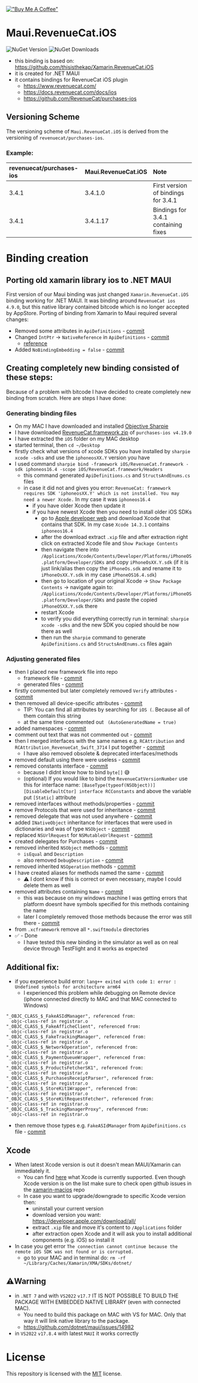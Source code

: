 [!["Buy Me A Coffee"](https://www.buymeacoffee.com/assets/img/custom_images/orange_img.png)](https://www.buymeacoffee.com/kebechet)

# Maui.RevenueCat.iOS
![NuGet Version](https://img.shields.io/nuget/v/Kebechet.Maui.RevenueCat.iOS)
![NuGet Downloads](https://img.shields.io/nuget/dt/Kebechet.Maui.RevenueCat.iOS)

- this binding is based on: https://github.com/thisisthekap/Xamarin.RevenueCat.iOS 
- it is created for .NET MAUI
- it contains bindings for RevenueCat iOS plugin
	- https://www.revenuecat.com/
	- https://docs.revenuecat.com/docs/ios
    - https://github.com/RevenueCat/purchases-ios

## Versioning Scheme
The versioning scheme of `Maui.RevenueCat.iOS` is derived from the versioning of `revenuecat/purchases-ios`.

### Example:
| revenuecat/purchases-ios | Maui.RevenueCat.iOS | Note |
|:--|:--|:--|
| 3.4.1 | 3.4.1.0 | First version of bindings for 3.4.1 |
| 3.4.1 | 3.4.1.17 | Bindings for 3.4.1 containing fixes |

# Binding creation

## Porting old xamarin library ios to .NET MAUI
First version of our Maui binding was just changed `Xamarin.RevenueCat.iOS` binding working for .NET MAUI. It was binding around `RevenueCat ios 4.9.0`, but this native library contained bitcode which is no longer accepted by AppStore.
Porting of binding from Xamarin to Maui required several changes:
- Removed some attributes in `ApiDefinitions` - [commit](https://github.com/Kebechet/Maui.RevenueCat.iOS/commit/5796f045bf6d8c591f8c5bc2afbb9535abd97bda)
- Changed `IntPtr` -> `NativeReference` in `ApiDefinitions` - [commit](https://github.com/Kebechet/Maui.RevenueCat.iOS/commit/2adb01ce19f4423588cd1b87a290067fc25c3593)
	- [reference](https://blog.ostebaronen.dk/2023/04/net6.0-migration.html#6-change-intptr-to-nativehandle-on-ios)
- Added `NoBindingEmbedding = false` - [commit](https://github.com/Kebechet/Maui.RevenueCat.iOS/commit/d88e24a8c4f36f1774c42801b482f8276d286b53)

## Creating completely new binding consisted of these steps:
Because of a problem with bitcode I have decided to create completely new binding from scratch. Here are steps I have done:

### Generating binding files
- On my MAC I have downloaded and installed [Objective Sharpie](https://learn.microsoft.com/en-us/xamarin/cross-platform/macios/binding/objective-sharpie/)
- I have downloaded [RevenueCat.framework.zip](https://github.com/RevenueCat/purchases-ios/releases/tag/4.19.0) of `purchases-ios v4.19.0`
- I have extracted the `iOS` folder on my MAC desktop
- started terminal, then `cd ~/Desktop`
- firstly check what versions of xcode SDKs you have installed by `sharpie xcode -sdks` and use the `iphoneosXX.Y` version you have
- I used command `sharpie bind -framework iOS/RevenueCat.framework -sdk iphoneos16.4 -scope iOS/RevenueCat.framework/Headers`
  - this command generated `ApiDefinitions.cs` and `StructsAndEnums.cs` files
  - in case it did not and gives you error: `RevenueCat: framework requires SDK 'iphoneosXX.Y' which is not installed. You may need a newer Xcode.` In my case it was `iphoneos16.4`
	- if you have older Xcode then update it
	- if you have newest Xcode then you need to install older iOS SDKs
	  - go to [Apple developer web](https://developer.apple.com/download/all/) and download Xcode that contains that SDK. In my case `Xcode 14.3.1` contains `iphoneos16.4`
	  - after the download extract `.xip` file and after extraction right click on extracted Xcode file and `Show Package Contents`
	  - then navigate there into `/Applications/Xcode/Contents/Developer/Platforms/iPhoneOS.platform/Developer/SDKs` and copy `iPhoneOsXX.Y.sdk` (if it is just link/alias then copy the `iPhoneOs.sdk` and rename it to `iPhoneOsXX.Y.sdk` in my case `iPhoneOS16.4.sdk`)
	  - then go to location of your original Xcode -> `Show Package Contents` -> navigate again to: `/Applications/Xcode/Contents/Developer/Platforms/iPhoneOS.platform/Developer/SDKs` and paste the copied `iPhoneOSXX.Y.sdk` there
	  - restart Xcode
	  - to verify you did everything correctly run in terminal: `sharpie xcode -sdks` and the new SDK you copied should be now there as well
	  - then run the `sharpie` command to generate  `ApiDefinitions.cs` and `StructsAndEnums.cs` files again

### Adjusting generated files
- then I placed new framework file into repo
  - framework file - [commit](https://github.com/Kebechet/Maui.RevenueCat.iOS/commit/f03da2c2a98c0ae5cae5492a9f9974191aa880d8)
  - generated files - [commit](https://github.com/Kebechet/Maui.RevenueCat.iOS/commit/761d75b3fe01309a54fde1c5a1382d357e2b11d2)
- firstly commented but later completely removed `Verify` attributes - [commit](https://github.com/Kebechet/Maui.RevenueCat.iOS/commit/471e867dccf15124e81bcd9d1943f6599563629f)
- then removed all device-specific attributes - [commit](https://github.com/Kebechet/Maui.RevenueCat.iOS/commit/5aa004565614ba65d19ef3d96724e015f1584b44)
  - TIP: You can find all attributes by searching for `iOS (`. Because all of them contain this string
  - at the same time commented out ` (AutoGeneratedName = true)` 
- added namespaces - [commit](https://github.com/Kebechet/Maui.RevenueCat.iOS/commit/09b545fc5f0f9bf2da8e328aa3b9757d7ed1f3c5)
- comment out text that was not commented out - [commit](https://github.com/Kebechet/Maui.RevenueCat.iOS/commit/bd79684d44e15f46cdd5225678e7bc52bfc746da)
- then I merged interfaces with the same names e.g. `RCAttribution` and `RCAttribution_RevenueCat_Swift_3714` I put together - [commit](https://github.com/Kebechet/Maui.RevenueCat.iOS/commit/43c996de81c8270b9783eadeea09ed557d6f8901)
  - I have also removed obsolete & deprecated interfaces/methods 
- removed default using there were useless - [commit](https://github.com/Kebechet/Maui.RevenueCat.iOS/commit/459fc5d4bf09a4dfaaa6122c841a307f54779915)
- removed constants interface - [commit](https://github.com/Kebechet/Maui.RevenueCat.iOS/commit/f794248fa9a524e83471526b5517d9f1046b8f04)
  - because I didnt know how to bind `byte[]` 😅
  - (optional) If you would like to bind the `RevenueCatVersionNumber` use this for interface name: `[BaseType(typeof(NSObject))] [DisableDefaultCtor] interface RCConstants` and above the variable put `[Static]` attribute
- removed interfaces without methods/properties - [commit](https://github.com/Kebechet/Maui.RevenueCat.iOS/commit/221c593836f6e5dd956466cafe7603585b73b932)
- remove Protocols that were used for inheritance - [commit](https://github.com/Kebechet/Maui.RevenueCat.iOS/commit/b614289e0dbc4edefb4c6c7e024ae1586a6ebf83)
- removed delegate that was not used anywhere - [commit](https://github.com/Kebechet/Maui.RevenueCat.iOS/commit/d408d99423226391f7b37f73791bad7fc4772326)
- added `INativeObject` inheritance for interfaces that were used in dictionaries and was of type `NSObject` - [commit](https://github.com/Kebechet/Maui.RevenueCat.iOS/commit/ea45d9555946887aa814fb470af45f616c89785d)
- replaced `NSUrlRequest` for `NSMutableUrlRequest` - [commit](https://github.com/Kebechet/Maui.RevenueCat.iOS/commit/df1bb5ef23fa7176f3cc4f2b6a4778dea7baa53b)
- created delegates for Purchases - [commit](https://github.com/Kebechet/Maui.RevenueCat.iOS/commit/464d0e3028fea089bdb133bc8575381087f9d294)
- removed inherited `NSObject` methods - [commit](https://github.com/Kebechet/Maui.RevenueCat.iOS/commit/5fd366f5eb58903b1788a3781a9f6d00a470f681)
  - `isEqual` and `Description` 
  - also removed `DebugDescription` - [commit](https://github.com/Kebechet/Maui.RevenueCat.iOS/commit/d3741f1ce23b4b46e1a0184b03baafd1ff715201)
- removed inherited `NSOperation` methods - [commit](https://github.com/Kebechet/Maui.RevenueCat.iOS/commit/1033aaca86e60519ea4b75ed3fe6d65ea3e456c4)
- I have created aliases for methods named the same - [commit](https://github.com/Kebechet/Maui.RevenueCat.iOS/commit/866a0fbbff26b942307c77dd54bd14ac81de572b)
  - ⚠️ I dont know if this is correct or even necessary, maybe I could delete them as well
- removed attributes containing `Name` - [commit](https://github.com/Kebechet/Maui.RevenueCat.iOS/commit/4aa727562d17829c742dcd6c2f51ba3c3cb836ff)
  - this was because on my windows machine I was getting errors that platform doesnt have symbols specified for this methods containing the name
  - later I completely removed those methods because the error was still there - [commit](https://github.com/Kebechet/Maui.RevenueCat.iOS/commit/3fcceeb6ff9d8207a3545f89ddf28639cb3c0f79)
- from `.xcframework` remove all `*.swiftmodule` directories
- ✅ - Done 
  - I have tested this new binding in the simulator as well as on real device through TestFlight and it works as expected
## Additional fix:
  - if you experience build error: `lang++ exited with code 1: error : Undefined symbols for architecture arm64`
    - I experienced this problem while debugging on Remote device (iphone connected directly to MAC and that MAC connected to Windows) 
  ```
  "_OBJC_CLASS_$_FakeASIdManager", referenced from:
    objc-class-ref in registrar.o
"_OBJC_CLASS_$_FakeAfficheClient", referenced from:
    objc-class-ref in registrar.o
"_OBJC_CLASS_$_FakeTrackingManager", referenced from:
    objc-class-ref in registrar.o
"_OBJC_CLASS_$_NetworkOperation", referenced from:
    objc-class-ref in registrar.o
"_OBJC_CLASS_$_PaymentQueueWrapper", referenced from:
    objc-class-ref in registrar.o
"_OBJC_CLASS_$_ProductsFetcherSK1", referenced from:
    objc-class-ref in registrar.o
"_OBJC_CLASS_$_PurchasesReceiptParser", referenced from:
    objc-class-ref in registrar.o
"_OBJC_CLASS_$_StoreKit1Wrapper", referenced from:
    objc-class-ref in registrar.o
"_OBJC_CLASS_$_StoreKitRequestFetcher", referenced from:
    objc-class-ref in registrar.o
"_OBJC_CLASS_$_TrackingManagerProxy", referenced from:
    objc-class-ref in registrar.o

  ```
  - then remove those types e.g. `FakeASIdManager` from `ApiDefinitions.cs` file - [commit](https://github.com/Kebechet/Maui.RevenueCat.iOS/commit/4aa727562d17829c742dcd6c2f51ba3c3cb836ff)

## Xcode
- When latest Xcode version is out it doesn't mean MAUI/Xamarin can immediately it.
  - You can find [here](https://github.com/xamarin/xamarin-macios/wiki) what Xcode is currently supported. Even though Xcode version is on the list make sure to check open github issues in the [xamarin-macios](https://github.com/xamarin/xamarin-macios) repo
  - In case you want to upgrade/downgrade to specific Xcode version then:
    - uninstall your current version
    - download version you want: https://developer.apple.com/download/all/
    - extract `.xip` file and move it's content to `/Applications` folder
    - after extraction open Xcode and it will ask you to install additional components (e.g. iOS) so install it
- In case you get error `The connection cannot continue because the remote iOS SDK was not found or is corrupted.`
  - go to your MAC and in terminal do: `rm -rf ~/Library/Caches/Xamarin/XMA/SDKs/dotnet/`

## ⚠️**Warning**
- in `.NET 7` and with `VS2022` `v17.7` IT IS NOT POSSIBLE TO BUILD THE PACKAGE WITH EMBEDDED NATIVE LIBRARY (even with connected MAC).
  - You need to build this package on MAC with VS for MAC. Only that way it will link native library to the package.
  - https://github.com/dotnet/maui/issues/14982
- in `VS2022` `v17.8.4` with latest `MAUI` it works correctly 

# License
This repository is licensed with the [MIT](LICENSE.txt) license.
